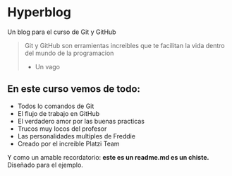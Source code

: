 # Hyperblog
Un blog para el curso de Git y GitHub
>Git y GitHub son erramientas increibles que te facilitan la vida dentro del mundo de la programacion
> - Un vago

## En este curso vemos de todo:
* Todos lo comandos de Git
* El flujo de trabajo en GitHub
* El verdadero amor por las buenas practicas
* Trucos muy locos del profesor
* Las personalidades multiples de Freddie
* Creado por el increible Platzi Team

Y como un amable recordatorio: **este es un readme.md es un chiste.**  Diseñado para el ejemplo.